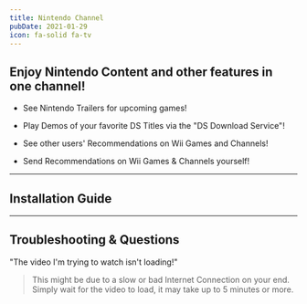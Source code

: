 ```yaml
---
title: Nintendo Channel
pubDate: 2021-01-29
icon: fa-solid fa-tv
---
```

## Enjoy Nintendo Content and other features in one channel!

- See Nintendo Trailers for upcoming games!

- Play Demos of your favorite DS Titles via the "DS Download Service"!

- See other users' Recommendations on Wii Games and Channels!

- Send Recommendations on Wii Games & Channels yourself!
___
## Installation Guide

___
## Troubleshooting & Questions

"The video I'm trying to watch isn't loading!"
> This might be due to a slow or bad Internet Connection on your end. Simply wait for the video to load, it may take up to 5 minutes or more.
